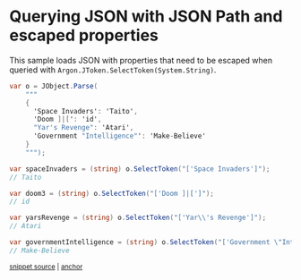 # Querying JSON with JSON Path and escaped properties

This sample loads JSON with properties that need to be escaped when queried with `Argon.JToken.SelectToken(System.String)`.

<!-- snippet: QueryJsonSelectTokenEscaped -->
<a id='snippet-queryjsonselecttokenescaped'></a>
```cs
var o = JObject.Parse(
    """
    {
      'Space Invaders': 'Taito',
      'Doom ]|[': 'id',
      "Yar's Revenge": 'Atari',
      'Government "Intelligence"': 'Make-Believe'
    }
    """);

var spaceInvaders = (string) o.SelectToken("['Space Invaders']");
// Taito

var doom3 = (string) o.SelectToken("['Doom ]|[']");
// id

var yarsRevenge = (string) o.SelectToken("['Yar\\'s Revenge']");
// Atari

var governmentIntelligence = (string) o.SelectToken("['Government \"Intelligence\"']");
// Make-Believe
```
<sup><a href='/src/ArgonTests/Documentation/Samples/JsonPath/QueryJsonSelectTokenEscaped.cs#L10-L34' title='Snippet source file'>snippet source</a> | <a href='#snippet-queryjsonselecttokenescaped' title='Start of snippet'>anchor</a></sup>
<!-- endSnippet -->

